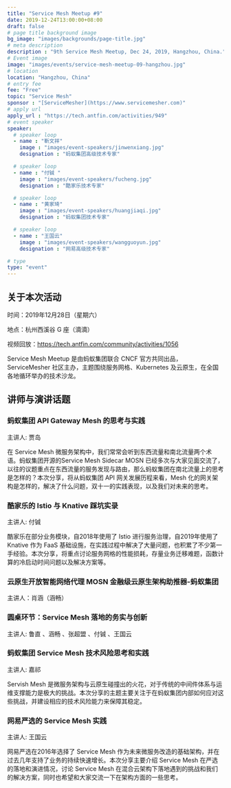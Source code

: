 ```yaml
---
title: "Service Mesh Meetup #9"
date: 2019-12-24T13:00:00+08:00
draft: false
# page title background image
bg_image: "images/backgrounds/page-title.jpg"
# meta description
description : "9th Service Mesh Meetup, Dec 24, 2019, Hangzhou, China."
# Event image
image: "images/events/service-mesh-meetup-09-hangzhou.jpg"
# location
location: "Hangzhou, China"
# entry fee
fee: "Free"
topic: "Service Mesh"
sponsor : "[ServiceMesher](https://www.servicemesher.com)"
# apply url
apply_url : "https://tech.antfin.com/activities/949"
# event speaker
speaker:
  # speaker loop
  - name : "靳文祥"
    image : "images/event-speakers/jinwenxiang.jpg"
    designation : "蚂蚁集团高级技术专家"

  # speaker loop
  - name : "付铖 "
    image : "images/event-speakers/fucheng.jpg"
    designation : "酷家乐技术专家"

  # speaker loop
  - name : "黄家琦"
    image : "images/event-speakers/huangjiaqi.jpg"
    designation : "蚂蚁集团技术专家"

  # speaker loop
  - name : "王国云"
    image : "images/event-speakers/wangguoyun.jpg"
    designation : "网易高级技术专家"

# type
type: "event"
---
```


## 关于本次活动

时间：2019年12月28日（星期六）

地点：杭州西溪谷 G 座（滴滴）

视频回放：https://tech.antfin.com/community/activities/1056

Service Mesh Meetup 是由蚂蚁集团联合 CNCF 官方共同出品，ServiceMesher 社区主办，主题围绕服务网格、Kubernetes 及云原生，在全国各地循环举办的技术沙龙。

## 讲师与演讲话题

### 蚂蚁集团 API Gateway Mesh 的思考与实践

主讲人: 贾岛 

在 Service Mesh 微服务架构中，我们常常会听到东西流量和南北流量两个术语。蚂蚁集团开源的Service Mesh Sidecar MOSN 已经多次与大家见面交流了，以往的议题重点在东西流量的服务发现与路由，那么蚂蚁集团在南北流量上的思考是怎样的？本次分享，将从蚂蚁集团 API 网关发展历程来看，Mesh 化的网关架构是怎样的，解决了什么问题，双十一的实践表现，以及我们对未来的思考。

### 酷家乐的 Istio 与 Knative 踩坑实录

主讲人: 付铖 

酷家乐在部分业务模块，自2018年使用了 Istio 进行服务治理，自2019年使用了 Knative 作为 FaaS 基础设施，在实践过程中解决了大量问题，也积累了不少第一手经验。本次分享，将重点讨论服务网格的性能损耗，存量业务迁移难题，函数计算的冷启动时间问题以及解决方案等。

### 云原生开放智能网络代理 MOSN 金融级云原生架构助推器-蚂蚁集团

主讲人：肖涵（涵畅）


### 圆桌环节：Service Mesh 落地的务实与创新

主讲人: 鲁直 、涵畅 、张超盟 、付铖 、王国云 

### 蚂蚁集团 Service Mesh 技术风险思考和实践

主讲人: 嘉祁 

Servish Mesh 是微服务架构与云原生碰撞出的火花，对于传统的中间件体系与运维支撑能力是极大的挑战。本次分享的主题主要关注于在蚂蚁集团内部如何应对这些挑战，并建设相应的技术风险能力来保障其稳定。

### 网易严选的 Service Mesh 实践

主讲人: 王国云 

网易严选在2016年选择了 Service Mesh 作为未来微服务改造的基础架构，并在过去几年支持了业务的持续快速增长。本次分享主要介绍 Service Mesh 在严选的落地和演进情况，讨论 Service Mesh 在混合云架构下落地遇到的挑战和我们的解决方案，同时也希望和大家交流一下在架构方面的一些思考。
